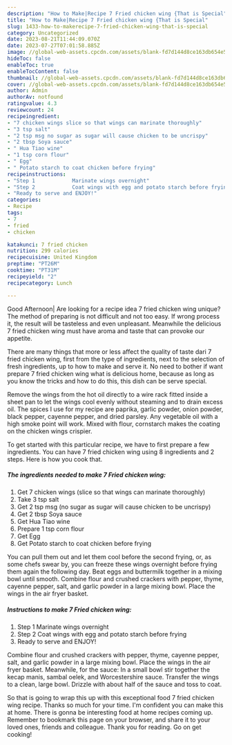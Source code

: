 ```yaml
---
description: "How to Make|Recipe 7 Fried chicken wing {That is Special"
title: "How to Make|Recipe 7 Fried chicken wing {That is Special"
slug: 1433-how-to-makerecipe-7-fried-chicken-wing-that-is-special
category: Uncategorized
date: 2023-08-21T11:44:09.070Z
date: 2023-07-27T07:01:58.885Z
image: //global-web-assets.cpcdn.com/assets/blank-fd7d144d8ce163db654e5a02c40b08a2775adb7897d16e4062681dc7e1b2800f.png
hideToc: false
enableToc: true
enableTocContent: false
thumbnail: //global-web-assets.cpcdn.com/assets/blank-fd7d144d8ce163db654e5a02c40b08a2775adb7897d16e4062681dc7e1b2800f.png
cover: //global-web-assets.cpcdn.com/assets/blank-fd7d144d8ce163db654e5a02c40b08a2775adb7897d16e4062681dc7e1b2800f.png
author: Admin
authorAv: notfound
ratingvalue: 4.3
reviewcount: 24
recipeingredient:
- "7 chicken wings slice so that wings can marinate thoroughly"
- "3 tsp salt"
- "2 tsp msg no sugar as sugar will cause chicken to be uncrispy"
- "2 tbsp Soya sauce"
- " Hua Tiao wine"
- "1 tsp corn flour"
- " Egg"
- " Potato starch to coat chicken before frying"
recipeinstructions:
- "Step 1            Marinate wings overnight"
- "Step 2            Coat wings with egg and potato starch before frying"
- "Ready to serve and ENJOY!"
categories:
- Recipe
tags:
- 7
- fried
- chicken

katakunci: 7 fried chicken 
nutrition: 299 calories
recipecuisine: United Kingdom
preptime: "PT26M"
cooktime: "PT31M"
recipeyield: "2"
recipecategory: Lunch

---
```



Good Afternoon| Are looking for a recipe idea 7 fried chicken wing unique? The method of preparing is not difficult and not too easy. If wrong process it, the result will be tasteless and even unpleasant. Meanwhile the delicious 7 fried chicken wing must have aroma and taste that can provoke our appetite.






There are many things that more or less affect the quality of taste dari 7 fried chicken wing, first from the type of ingredients, next to the selection of fresh ingredients, up to how to make and serve it. No need to bother if want prepare 7 fried chicken wing what is delicious home, because as long as you know the tricks and how to do this, this dish can be serve special.


Remove the wings from the hot oil directly to a wire rack fitted inside a sheet pan to let the wings cool evenly without steaming and to drain excess oil. The spices I use for my recipe are paprika, garlic powder, onion powder, black pepper, cayenne pepper, and dried parsley. Any vegetable oil with a high smoke point will work. Mixed with flour, cornstarch makes the coating on the chicken wings crispier.


To get started with this particular recipe, we have to first prepare a few ingredients. You can have 7 fried chicken wing using 8 ingredients and 2 steps. Here is how you cook that.

<!--inarticleads1-->

##### The ingredients needed to make 7 Fried chicken wing:

1. Get 7 chicken wings (slice so that wings can marinate thoroughly)
1. Take 3 tsp salt
1. Get 2 tsp msg (no sugar as sugar will cause chicken to be uncrispy)
1. Get 2 tbsp Soya sauce
1. Get  Hua Tiao wine
1. Prepare 1 tsp corn flour
1. Get  Egg
1. Get  Potato starch to coat chicken before frying


You can pull them out and let them cool before the second frying, or, as some chefs swear by, you can freeze these wings overnight before frying them again the following day. Beat eggs and buttermilk together in a mixing bowl until smooth. Combine flour and crushed crackers with pepper, thyme, cayenne pepper, salt, and garlic powder in a large mixing bowl. Place the wings in the air fryer basket. 

<!--inarticleads2-->

##### Instructions to make 7 Fried chicken wing:

1. Step 1            Marinate wings overnight
1. Step 2            Coat wings with egg and potato starch before frying
1. Ready to serve and ENJOY!

Combine flour and crushed crackers with pepper, thyme, cayenne pepper, salt, and garlic powder in a large mixing bowl. Place the wings in the air fryer basket. Meanwhile, for the sauce: In a small bowl stir together the kecap manis, sambal oelek, and Worcestershire sauce. Transfer the wings to a clean, large bowl. Drizzle with about half of the sauce and toss to coat. 

So that is going to wrap this up with this exceptional food 7 fried chicken wing recipe. Thanks so much for your time. I'm confident you can make this at home. There is gonna be interesting food at home recipes coming up. Remember to bookmark this page on your browser, and share it to your loved ones, friends and colleague. Thank you for reading. Go on get cooking!
